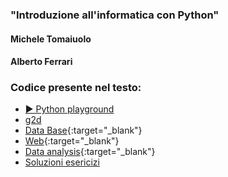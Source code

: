 ### "Introduzione all'informatica con Python"
#### Michele Tomaiuolo
#### Alberto Ferrari

### Codice presente nel testo:
- [▶️ Python playground](https://fondinfo.github.io/play)
- [g2d](g2d)
- [Data Base](https://fondinfo.github.io/database){:target="_blank"}
- [Web](web){:target="_blank"}
- [Data analysis](https://fondinfo.github.io/dataanalysis){:target="_blank"}
- [Soluzioni esericizi](soluzioni)
